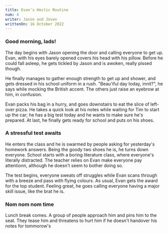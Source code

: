 ```yaml
---
title: Evan's Hectic Routine
num: 4
writer: Jason and Jovan
writtenOn: 16 October 2022
---
```


### Good morning, lads!
The day begins with Jason opening the door and calling everyone to get up. Evan, with his eyes barely opened covers his head with his pillow. Before he could fall asleep, he gets tickled by Jason and is awoken, really pissed though.

He finally manages to gather enough strength to get up and shower, and gets dressed in his school uniform in a rush. "Beau'iful day today, innit?", he says while mocking the British accent. The others just raise an eyebrow at him, in confusion. 

Evan packs his bag in a hurry, and goes downstairs to eat the slice of left-over pizza. He takes a quick look at his notes while waiting for Tim to start up the car; he has a big test today and he wants to make sure he's prepared. At last, he finally gets ready for school and puts on his shoes.

### A stressful test awaits
He enters the class and he is swarmed by people asking for yesterday's homework answers. Being the goody two shoes he is, he turns down everyone. School starts with a boring literature class, where everyone's literally distracted. The teacher relies on Evan make everyone pay attentionn, although he doesn't seem to bother doing so. 

The test begins, everyone sweats off struggles while Evan scans through with a breeze and pass with flying colours. As usual, Evan gets the award for the top student. Feeling great, he goes calling everyone having a major skill issue, like the brat he is. 

### Nom nom nom time

Lunch break comes. A group of people approach him and pins him to the seat. They tease him and threatens to hurt him if he doesn't handover his notes for tommorow's 

<!--
come back th ny s. mom
play games and do homework
walk dog at 5
come home at 6 and shower
eat at 7
pack my shit for the next day of school
then sleep 8 30 -->